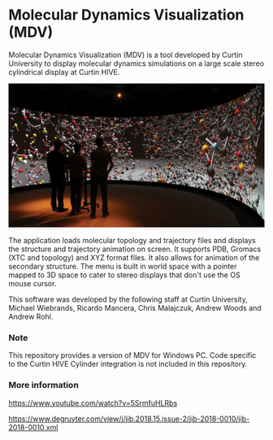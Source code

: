 # Molecular Dynamics Visualization (MDV)

Molecular Dynamics Visualization (MDV) is a tool developed by Curtin University to display molecular dynamics simulations on a large scale stereo cylindrical display at Curtin HIVE.

![MDV on HIVE Cylinder Display](Docs/Images/MDVHIVECylinder.jpg)

The application loads molecular topology and trajectory files and displays the structure and trajectory animation on screen. It supports PDB, Gromacs (XTC and topology) and XYZ format files. It also allows for animation of the secondary structure. The menu is built in world space with a pointer mapped to 3D space to cater to stereo displays that don't use the OS mouse cursor.

This software was developed by the following staff at Curtin University, Michael Wiebrands, Ricardo Mancera, Chris Malajczuk, Andrew  Woods and Andrew Rohl.

### Note

This repository provides a version of MDV for Windows PC. Code specific to the Curtin HIVE Cylinder integration is not included in this repository.

### More information

https://www.youtube.com/watch?v=5SrmfuHLRbs

https://www.degruyter.com/view/j/jib.2018.15.issue-2/jib-2018-0010/jib-2018-0010.xml
